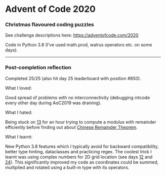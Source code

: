# Advent of Code 2020

### Christmas flavoured coding puzzles

See challenge descriptions here: https://adventofcode.com/2020

Code in Python 3.8 (I've used math.prod, walrus operators etc. on some days).

---

### Post-completion reflection

Completed 25/25 (also hit day 25 leaderboard with position #850).

What I loved:

Good spread of problems with no interconnectivity (debugging intcode every other day during AoC2019 was draining).

What I hated:

Being stuck on [13](./13/) for an hour trying to compute a modulus with remainder efficiently before finding out about [Chinese Remainder Theorem](https://en.wikipedia.org/wiki/Chinese_remainder_theorem).

What I learnt:

New Python 3.8 features which I typically avoid for backward compatibility, better type hinting, dataclasses and practicing regex. The coolest trick I learnt was using complex numbers for 2D grid location (see days [12](./12/) and [24](./24/)). This significantly improved my code as coordinates could be summed, multiplied and rotated using a built-in type with its operators.

